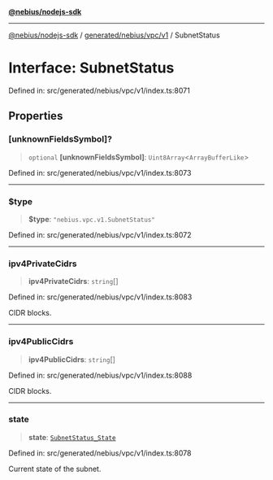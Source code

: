 [**@nebius/nodejs-sdk**](../../../../../README.md)

---

[@nebius/nodejs-sdk](../../../../../README.md) / [generated/nebius/vpc/v1](../README.md) / SubnetStatus

# Interface: SubnetStatus

Defined in: src/generated/nebius/vpc/v1/index.ts:8071

## Properties

### \[unknownFieldsSymbol\]?

> `optional` **\[unknownFieldsSymbol\]**: `Uint8Array`\<`ArrayBufferLike`\>

Defined in: src/generated/nebius/vpc/v1/index.ts:8073

---

### $type

> **$type**: `"nebius.vpc.v1.SubnetStatus"`

Defined in: src/generated/nebius/vpc/v1/index.ts:8072

---

### ipv4PrivateCidrs

> **ipv4PrivateCidrs**: `string`[]

Defined in: src/generated/nebius/vpc/v1/index.ts:8083

CIDR blocks.

---

### ipv4PublicCidrs

> **ipv4PublicCidrs**: `string`[]

Defined in: src/generated/nebius/vpc/v1/index.ts:8088

CIDR blocks.

---

### state

> **state**: [`SubnetStatus_State`](../type-aliases/SubnetStatus_State.md)

Defined in: src/generated/nebius/vpc/v1/index.ts:8078

Current state of the subnet.
